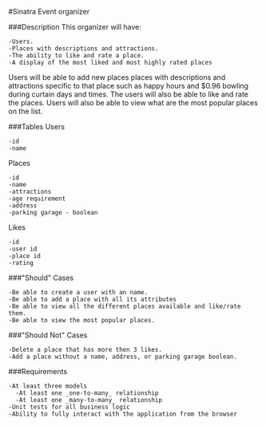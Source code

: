 #Sinatra Event organizer

###Description
This organizer will have:
```
-Users.
-Places with descriptions and attractions.
-The ability to like and rate a place.
-A display of the most liked and most highly rated places
```
Users will be able to add new places places with descriptions and attractions specific to that place such as happy hours
and $0.96 bowling during curtain days and times. The users will also be able to like and rate the places. Users will also
be able to view what are the most popular places on the list.


###Tables
Users
```
-id
-name
```
Places
```
-id
-name
-attractions
-age requirement
-address
-parking garage - boolean
```

Likes
```
-id
-user id
-place id
-rating
```


###"Should" Cases
```
-Be able to create a user with an name.
-Be able to add a place with all its attributes
-Be able to view all the different places available and like/rate them.
-Be able to view the most popular places.
```


###"Should Not" Cases
```
-Delete a place that has more then 3 likes.
-Add a place without a name, address, or parking garage boolean.
```

###Requirements
```
-At least three models
  -At least one _one-to-many_ relationship
  -At least one _many-to-many_ relationship
-Unit tests for all business logic
-Ability to fully interact with the application from the browser
```

